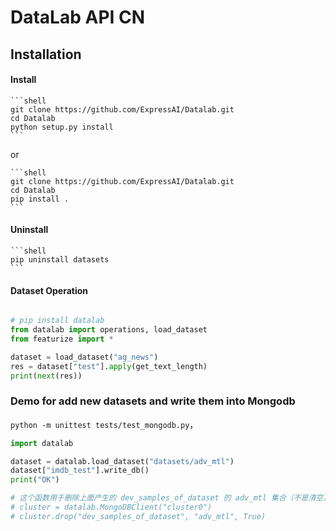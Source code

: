 # DataLab API CN

## Installation
#### Install

    ```shell
    git clone https://github.com/ExpressAI/Datalab.git
    cd Datalab
    python setup.py install
    ```
   or 

    ```shell
    git clone https://github.com/ExpressAI/Datalab.git
    cd Datalab
    pip install .
    ```

#### Uninstall
    ```shell
    pip uninstall datasets
    ```

#### Dataset Operation
```python

# pip install datalab
from datalab import operations, load_dataset
from featurize import *

dataset = load_dataset("ag_news")
res = dataset["test"].apply(get_text_length)
print(next(res))


```

   

### Demo for add new datasets and write them into Mongodb

`python -m unittest tests/test_mongodb.py`，

```python
import datalab

dataset = datalab.load_dataset("datasets/adv_mtl")
dataset["imdb_test"].write_db()
print("OK")

# 这个函数用于删除上面产生的 dev_samples_of_dataset 的 adv_mtl 集合（不是清空），慎用
# cluster = datalab.MongoDBClient("cluster0")
# cluster.drop("dev_samples_of_dataset", "adv_mtl", True)

```


